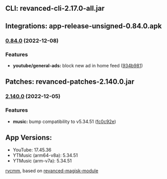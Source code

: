 ## CLI: revanced-cli-2.17.0-all.jar  
## Integrations: app-release-unsigned-0.84.0.apk  
### [0.84.0](https://github.com/revanced/revanced-integrations/compare/v0.83.1...v0.84.0) (2022-12-08)
### Features
* **youtube/general-ads:** block new ad in home feed ([934b981](https://github.com/revanced/revanced-integrations/commit/934b981605515128c9d38f09768392f8d1c7bd98))

  
## Patches: revanced-patches-2.140.0.jar  
### [2.140.0](https://github.com/revanced/revanced-patches/compare/v2.139.0...v2.140.0) (2022-12-05)
### Features
* **music:** bump compatibility to v5.34.51 ([fc0c92e](https://github.com/revanced/revanced-patches/commit/fc0c92e2b68a2d93a02f4577aeb864955b1b5701))

  
## App Versions:  
* YouTube: 17.45.36  
* YTMusic (arm64-v8a): 5.34.51  
* YTMusic (arm-v7a): 5.34.51  

 [rvcmm](https://github.com/thrwKappu/rvcmm/), based on [revanced-magisk-module](https://github.com/j-hc/revanced-magisk-module)  
